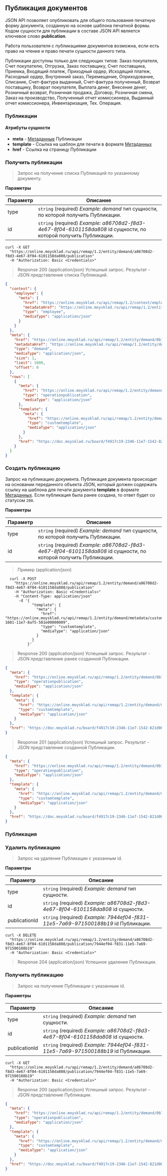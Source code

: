 ## Публикация документов
JSON API позволяет опубликовать для общего пользования печатную форму документа, созданную на основе шаблона печатной формы.
Кодом сущности для публикации в составе JSON API является ключевое слово **publication**.

Работа пользователя с публикациями документов возможна, если есть право на чтение и право печати сущности данного типа.

Публикации доступны только для следующих типов: Заказ покупателя, Счет покупателю, Отгрузка, Заказ поставщику, Счет поставщика, Приемка, Входящий платеж, Приходный ордер, Исходящий платеж, Расходный ордер, Внутренний заказ, Перемещение, Оприходование, Списание, Счет-фактура выданный, Счет-фактура полученный, Возврат поставщику, Возврат покупателя, Выплата денег, Внесение денег, Розничный возврат, Розничная продажа, Договор, Розничная смена, Заказ на производство, Полученный отчет комиссионера, Выданный отчет комиссионера, Инвентаризация, Тех. Операция.


### Публикации 
#### Атрибуты сущности
+ **meta** - [Метаданные](../#mojsklad-json-api-obschie-swedeniq-metadannye) Публикации
+ **template** - Ссылка на шаблон для печати в формате [Метаданных](../#mojsklad-json-api-obschie-swedeniq-metadannye)
+ **href** - Ссылка на страницу Публикации

### Получить публикации 

> Запрос на получение списка Публикаций по указанному документу.

**Параметры**

|Параметр   |Описание   | 
|---|---|
|type|  `string` (required) *Example: demand* тип сущности, по которой получить Публикации.|
|id |  `string` (required) *Example: a86708d2-f8d3-4e67-8f04-6101158da808* id сущности, по которой получить Публикации.|

```shell
curl -X GET
  "https://online.moysklad.ru/api/remap/1.2/entity/demand/a86708d2-f8d3-4e67-8f04-6101158da808/publication"
  -H "Authorization: Basic <Credentials>"
```

> Response 200 (application/json)
Успешный запрос. Результат - JSON представление списка Публикаций.

```json
{
  "context": {
    "employee": {
      "meta": {
        "href": "https://online.moysklad.ru/api/remap/1.2/context/employee",
        "metadataHref": "https://online.moysklad.ru/api/remap/1.2/entity/employee/metadata",
        "type": "employee",
        "mediaType": "application/json"
      }
    }
  },
  "meta": {
    "href": "https://online.moysklad.ru/api/remap/1.2/entity/demand/0b71daec-055e-11e6-9464-e4de0000007e/publication",
    "metadataHref": "https://online.moysklad.ru/api/remap/1.2/entity/demand/metadata",
    "type": "demand",
    "mediaType": "application/json",
    "size": 1,
    "limit": 1000,
    "offset": 0
  },
  "rows": [
    {
      "meta": {
        "href": "https://online.moysklad.ru/api/remap/1.2/entity/demand/0b71daec-055e-11e6-9464-e4de0000007e/publication/aec51463-bbd2-11e6-8a84-bae500000003",
        "type": "operationpublication",
        "mediaType": "application/json"
      },
      "template": {
        "meta": {
          "href": "https://online.moysklad.ru/api/remap/1.2/entity/demand/metadata/customtemplate/38d1c843-1601-11e7-8af5-581e00000009",
          "type": "customtemplate",
          "mediaType": "application/json"
        }
      },
      "href": "https://doc.moysklad.ru/board/f4917c19-2346-11e7-1542-821d00000001/publication/aec51463-bbd2-11e6-8a84-bae500000003.html"
    }
  ]
}
```

### Создать публикацию 
Запрос на публикацию документа.
Публикация документа происходит на основании переданного объекта JSON, который должен содержать ссылку на шаблона для печати документа **template** в формате [Метаданных](../#mojsklad-json-api-obschie-swedeniq-metadannye). Если публикация была ранее создана, то ответ будет со статусом `200`.

**Параметры**

|Параметр   |Описание   | 
|---|---|
|type|  `string` (required) *Example: demand* тип сущности, по которой получить Публикации.|
|id |  `string` (required) *Example: a86708d2-f8d3-4e67-8f04-6101158da808* id сущности, по которой получить Публикации.|

> Пример (application/json)

```shell
  curl -X POST
    "https://online.moysklad.ru/api/remap/1.2/entity/demand/a86708d2-f8d3-4e67-8f04-6101158da808/publication"
    -H "Authorization: Basic <Credentials>"
    -H "Content-Type: application/json"
      -d '{
            "template": {
              "meta": {
                "href": "https://online.moysklad.ru/api/remap/1.2/entity/demand/metadata/customtemplate/38d1c843-1601-11e7-8af5-581e00000009",
                "type": "customtemplate",
                "mediaType": "application/json"
              }
            }
          }'  
```

> Response 200 (application/json)
Успешный запрос. Результат - JSON представление ранее созданной Публикации.

```json
{
  "meta": {
    "href": "https://online.moysklad.ru/api/remap/1.2/entity/demand/0b71daec-055e-11e6-9464-e4de0000007e/publication/aec51463-bbd2-11e6-8a84-bae500000003",
    "type": "operationpublication",
    "mediaType": "application/json"
  },
  "template": {
    "meta": {
      "href": "https://online.moysklad.ru/api/remap/1.2/entity/demand/metadata/customtemplate/38d1c843-1601-11e7-8af5-581e00000009",
      "type": "customtemplate",
      "mediaType": "application/json"
    }
  },
  "href": "https://doc.moysklad.ru/board/f4917c19-2346-11e7-1542-821d00000001/publication/aec51463-bbd2-11e6-8a84-bae500000003.html"
}
```

> Response 201 (application/json)
Успешный запрос. Результат - JSON представление созданной Публикации.

```json
{
  "meta": {
    "href": "https://online.moysklad.ru/api/remap/1.2/entity/demand/0b71daec-055e-11e6-9464-e4de0000007e/publication/aec51463-bbd2-11e6-8a84-bae500000003",
    "type": "operationpublication",
    "mediaType": "application/json"
  },
  "template": {
    "meta": {
      "href": "https://online.moysklad.ru/api/remap/1.2/entity/demand/metadata/customtemplate/38d1c843-1601-11e7-8af5-581e00000009",
      "type": "customtemplate",
      "mediaType": "application/json"
    }
  },
  "href": "https://doc.moysklad.ru/board/f4917c19-2346-11e7-1542-821d00000001/publication/aec51463-bbd2-11e6-8a84-bae500000003.html"
}
```

### Публикация

### Удалить публикацию

> Запрос на удаление Публикации с указанным id.

**Параметры**

|Параметр   |Описание   | 
|---|---|
|type|  `string` (required) *Example: demand* тип сущности.|
|id |  `string` (required) *Example: a86708d2-f8d3-4e67-8f04-6101158da808* id сущности.|
|publicationId|  `string` (required) *Example: 7944ef04-f831-11e5-7a69-971500188b19* id Публикации.|

```shell
curl -X DELETE
  "https://online.moysklad.ru/api/remap/1.2/entity/demand/a86708d2-f8d3-4e67-8f04-6101158da808/publication/7944ef04-f831-11e5-7a69-971500188b19"
  -H "Authorization: Basic <Credentials>"
```

> Response 204 (application/json)
Успешное удаление Публикации.

### Получить публикацию

> Запрос на получение Публикации с указанным id.

**Параметры**

|Параметр   |Описание   | 
|---|---|
|type|  `string` (required) *Example: demand* тип сущности.|
|id |  `string` (required) *Example: a86708d2-f8d3-4e67-8f04-6101158da808* id сущности.|
|publicationId|  `string` (required) *Example: 7944ef04-f831-11e5-7a69-971500188b19* id Публикации.|
```shell
curl -X GET
  "https://online.moysklad.ru/api/remap/1.2/entity/demand/a86708d2-f8d3-4e67-8f04-6101158da808/publication/7944ef04-f831-11e5-7a69-971500188b19"
  -H "Authorization: Basic <Credentials>"
```

> Response 200 (application/json)
Успешный запрос. Результат - JSON представление Публикации.

```json
{
  "meta": {
    "href": "https://online.moysklad.ru/api/remap/1.2/entity/demand/0b71daec-055e-11e6-9464-e4de0000007e/publication/aec51463-bbd2-11e6-8a84-bae500000003",
    "type": "operationpublication",
    "mediaType": "application/json"
  },
  "template": {
    "meta": {
      "href": "https://online.moysklad.ru/api/remap/1.2/entity/demand/metadata/customtemplate/38d1c843-1601-11e7-8af5-581e00000009",
      "type": "customtemplate",
      "mediaType": "application/json"
    }
  },
  "href": "https://doc.moysklad.ru/board/f4917c19-2346-11e7-1542-821d00000001/publication/aec51463-bbd2-11e6-8a84-bae500000003.html"
}
```
